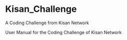 # Kisan_Challenge
A Coding Challenge from Kisan Network

User Manual for the Coding Challenge of Kisan Network

